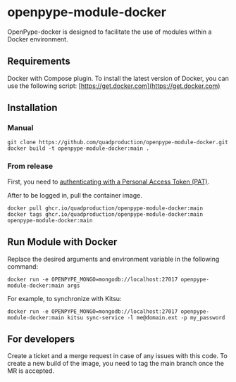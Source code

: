 # openpype-module-docker

OpenPype-docker is designed to facilitate the use of modules within a Docker environment.


## Requirements

Docker with Compose plugin. To install the latest version of Docker, you can use the following script: [https://get.docker.com](https://get.docker.com)

## Installation

### Manual

```
git clone https://github.com/quadproduction/openpype-module-docker.git
docker build -t openpype-module-docker:main .
```
### From release

First, you need to [authenticating with a Personal Access Token (PAT)](https://docs.github.com/en/packages/working-with-a-github-packages-registry/working-with-the-container-registry#authenticating-with-a-personal-access-token-classic).

After to be logged in, pull the container image.

```
docker pull ghcr.io/quadproduction/openpype-module-docker:main
docker tags ghcr.io/quadproduction/openpype-module-docker:main openpype-module-docker:main
```


## Run Module with Docker

Replace the desired arguments and environment variable in the following command:

```docker run -e OPENPYPE_MONGO=mongodb://localhost:27017 openpype-module-docker:main args```

For example, to synchronize with Kitsu:

```docker run -e OPENPYPE_MONGO=mongodb://localhost:27017 openpype-module-docker:main kitsu sync-service -l me@domain.ext -p my_password```

## For developers

Create a ticket and a merge request in case of any issues with this code.
To create a new build of the image, you need to tag the main branch once the MR is accepted.
